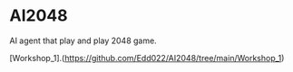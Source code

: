 # AI2048
AI agent that play and play 2048 game.

[Workshop_1].(https://github.com/Edd022/AI2048/tree/main/Workshop_1)
